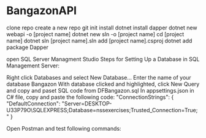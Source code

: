 # BangazonAPI
clone repo
create a new repo
git init
install dotnet
install dapper
dotnet new webapi -o [project name]
dotnet new sln -o [project name]
cd [project name]
dotnet sln [project name].sln add [project name].csproj
dotnet add package Dapper

open SQL Server Managment Studio
Steps for Setting Up a Database in SQL Management Server: 

Right click Databases and select New Database...
Enter the name of your database Bangazon
With database clicked and highlighted, click New Query and copy and paset SQL code from DFBangazon.sql
In appsettings.json in C# file, copy and paste the following code: 
"ConnectionStrings": {
    "DefaultConnection": "Server=DESKTOP-U33P79O\\SQLEXPRESS;Database=nssexercises;Trusted_Connection=True;"
}

Open Postman and test following commands:

